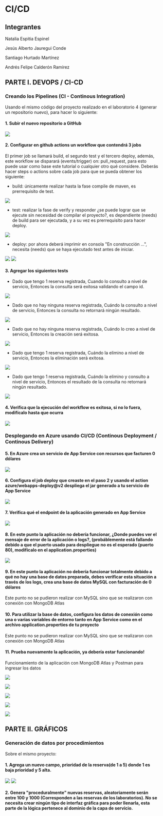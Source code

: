 # CI/CD

## Integrantes
Natalia Espitia Espinel

Jesús Alberto Jauregui Conde

Santiago Hurtado Martínez

Andrés Felipe Calderón Ramírez

## PARTE I. DEVOPS / CI-CD

### Creando los Pipelines (CI - Continous Integration)

Usando el mismo código del proyecto realizado en el laboratorio 4 (generar un repositorio nuevo), para hacer lo siguiente:

#### 1. Subir el nuevo repositorio a GitHub

![](/assets/1.png)

#### 2. Configurar en github actions un workflow que contendrá 3 jobs

El primer job se llamará build, el segundo test y el tercero deploy, además, este workflow se disparará (events/trigger) on: pull_request, para esto puede usar como base este tutorial o cualquier otro qué considere. Deberás hacer steps o actions sobre cada job para que se pueda obtener los siguiente:

- build: únicamente realizar hasta la fase compile de maven, es prerrequisito de test.

![](/assets/2.png)

- test: realizar la fase de verify y responder ¿se puede lograr que se ejecute sin necesidad de compilar el proyecto?, es dependiente (needs) de build para ser ejecutada, y a su vez es prerrequisito para hacer deploy.

![](/assets/3.png)

- deploy: por ahora deberá imprimir en consola "En construcción ...", necesita (needs) que se haya ejecutado test antes de iniciar.

![](/assets/4.png)
![](/assets/5.png)

#### 3. Agregar los siguientes tests
- Dado que tengo 1 reserva registrada, Cuando lo consulto a nivel de servicio, Entonces la consulta será exitosa validando el campo id.

![](/assets/8.png)

- Dado que no hay ninguna reserva registrada, Cuándo la consulto a nivel de servicio, Entonces la consulta no retornará ningún resultado.

![](/assets/9.png)

- Dado que no hay ninguna reserva registrada, Cuándo lo creo a nivel de servicio, Entonces la creación será exitosa.

![](/assets/10.png)

- Dado que tengo 1 reserva registrada, Cuándo la elimino a nivel de servicio, Entonces la eliminación será exitosa.

![](/assets/11.png)

- Dado que tengo 1 reserva registrada, Cuándo la elimino y consulto a nivel de servicio, Entonces el resultado de la consulta no retornará ningún resultado.

![](/assets/12.png)

#### 4. Verifica que la ejecución del workflow es exitosa, si no lo fuera, modifícalo hasta que ocurra

![](/assets/7.png)

### Desplegando en Azure usando CI/CD (Continous Deployment / Continous Delivery)

#### 5. En Azure crea un servicio de App Service con recursos que facturen 0 dólares

![](/assets/6.png)

#### 6. Configura el job deploy que creaste en el paso 2 y usando el action azure/webapps-deploy@v2 despliega el jar generado a tu servicio de App Service

![](/assets/13.png)

#### 7. Verifica qué el endpoint de la aplicación generado en App Service

![](/assets/14.png)

#### 8. En este punto la aplicación no debería funcionar, ¿Donde puedes ver el mensaje de error de la aplicación o logs?, (probáblemente está fallando debido a que el puerto usado para despliegue no es el esperado (puerto 80), modifícalo en el application.properties)

![](/assets/15.png)

#### 9. En este punto la aplicación no debería funcionar totalmente debido a qué no hay una base de datos preparada, debes verificar esta situación a través de los logs, crea una base de datos MySQL con facturación de 0 dólares
Este punto no se pudieron realizar con MySQL sino que se realizaron con conexión con MongoDB Atlas


#### 10. Para utilizar la base de datos, configura los datos de conexión como una o varias variables de entorno tanto en App Service como en el archivo application.properties de tu proyecto
Este punto no se pudieron realizar con MySQL sino que se realizaron con conexión con MongoDB Atlas

#### 11. Prueba nuevamente la aplicación, ya debería estar funcionando!
Funcionamiento de la aplicación con MongoDB Atlas y Postman para ingresar los datos

![](/assets/16.png)

![](/assets/19.png)

![](/assets/17.png)

![](/assets/18.png)

![](/assets/20.png)

## PARTE II. GRÁFICOS

### Generación de datos por procedimientos

Sobre el mismo proyecto:

#### 1. Agrega un nuevo campo, prioridad de la reserva(de 1 a 5) donde 1 es baja prioridad y 5 alta.

![](/assets/21.png)
![](/assets/22.png)

#### 2. Genera "proceduralmente" nuevas reservas, aleatoriamente serán entre 100 y 1000 (Corresponden a las reservas de los laboratorios). No se necesita crear ningún tipo de interfaz gráfica para poder llenarla, esta parte de la lógica pertenece al dominio de la capa de servicio.

